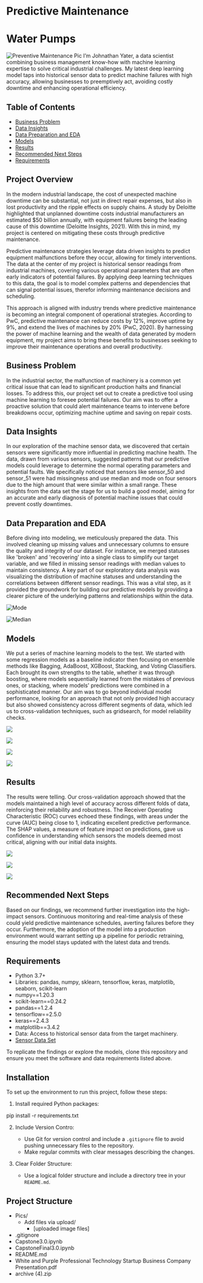 # Predictive Maintenance 
# Water Pumps
![Preventive Maintenance Pic](Pics/preventivemaintenancepic.jpg)
I’m Johnathan Yater, a data scientist combining business management know-how with machine learning expertise to solve critical industrial challenges. My latest deep learning model taps into historical sensor data to predict machine failures with high accuracy, allowing businesses to preemptively act, avoiding costly downtime and enhancing operational efficiency.

## Table of Contents
- [Business Problem](#business-problem)
- [Data Insights](#data-insights)
- [Data Preparation and EDA](#data-preparation-and-eda)
- [Models](#models)
- [Results](#results)
- [Recommended Next Steps](#recommended-next-steps)
- [Requirements](#requirements)

## Project Overview
In the modern industrial landscape, the cost of unexpected machine downtime can be substantial, not just in direct repair expenses, but also in lost productivity and the ripple effects on supply chains. A study by Deloitte highlighted that unplanned downtime costs industrial manufacturers an estimated $50 billion annually, with equipment failures being the leading cause of this downtime (Deloitte Insights, 2021). With this in mind, my project is centered on mitigating these costs through predictive maintenance.

Predictive maintenance strategies leverage data driven insights to predict equipment malfunctions before they occur, allowing for timely interventions. The data at the center of my project is historical sensor readings from industrial machines, covering various operational parameters that are often early indicators of potential failures. By applying deep learning techniques to this data, the goal is to model complex patterns and dependencies that can signal potential issues, therefor informing maintenance decisions and scheduling.

This approach is aligned with industry trends where predictive maintenance is becoming an integral component of operational strategies. According to PwC, predictive maintenance can reduce costs by 12%, improve uptime by 9%, and extend the lives of machines by 20% (PwC, 2020). By harnessing the power of machine learning and the wealth of data generated by modern equipment, my project aims to bring these benefits to businesses seeking to improve their maintenance operations and overall productivity.

## Business Problem
In the industrial sector, the malfunction of machinery is a common yet critical issue that can lead to significant production halts and financial losses. To address this, our project set out to create a predictive tool using machine learning to foresee potential failures. Our aim was to offer a proactive solution that could alert maintenance teams to intervene before breakdowns occur, optimizing machine uptime and saving on repair costs.

## Data Insights
In our exploration of the machine sensor data, we discovered that certain sensors were significantly more influential in predicting machine health. The data, drawn from various sensors, suggested patterns that our predictive models could leverage to determine the normal operating parameters and potential faults. We specifically noticed that sensors like sensor_50 and sensor_51 were had missingness and use median and mode on four sensors due to the high amount that were similar within a small range. These insights from the data set the stage for us to build a good model, aiming for an accurate and early diagnosis of potential machine issues that could prevent costly downtimes.

## Data Preparation and EDA
Before diving into modeling, we meticulously prepared the data. This involved cleaning up missing values and unnecessary columns to ensure the quality and integrity of our dataset. For instance, we merged statuses like 'broken' and 'recovering' into a single class to simplify our target variable, and we filled in missing sensor readings with median values to maintain consistency. A key part of our exploratory data analysis was visualizing the distribution of machine statuses and understanding the correlations between different sensor readings. This was a vital step, as it provided the groundwork for building our predictive models by providing a clearer picture of the underlying patterns and relationships within the data.

![Mode](Pics/foursensors.JPG)

![Median](Pics/mediansensors.JPG)

## Models
We put a series of machine learning models to the test. We started with some regression models as a baseline indicator then focusing on ensemble methods like Bagging, AdaBoost, XGBoost, Stacking, and Voting Classifiers. Each brought its own strengths to the table, whether it was through boosting, where models sequentially learned from the mistakes of previous ones, or stacking, where models' predictions were combined in a sophisticated manner. Our aim was to go beyond individual model performance, looking for an approach that not only provided high accuracy but also showed consistency across different segments of data, which led us to cross-validation techniques, such as gridsearch, for model reliability checks.

![](Pics/)

![](Pics/)

![](Pics/)

![](Pics/)



## Results
The results were telling. Our cross-validation approach showed that the models maintained a high level of accuracy across different folds of data, reinforcing their reliability and robustness. The Receiver Operating Characteristic (ROC) curves echoed these findings, with areas under the curve (AUC) being close to 1, indicating excellent predictive performance. The SHAP values, a measure of feature impact on predictions, gave us confidence in understanding which sensors the models deemed most critical, aligning with our initial data insights.

![](Pics/)

![](Pics/)

![](Pics/)

## Recommended Next Steps
Based on our findings, we recommend further investigation into the high-impact sensors. Continuous monitoring and real-time analysis of these could yield predictive maintenance schedules, averting failures before they occur. Furthermore, the adoption of the model into a production environment would warrant setting up a pipeline for periodic retraining, ensuring the model stays updated with the latest data and trends.
## Requirements
- Python 3.7+
- Libraries: pandas, numpy, sklearn, tensorflow, keras, matplotlib, seaborn, scikit-learn
- numpy==1.20.3
- scikit-learn==0.24.2
- pandas==1.2.4
- tensorflow==2.5.0
- keras==2.4.3
- matplotlib==3.4.2
- Data: Access to historical sensor data from the target machinery.
- [Sensor Data Set](https://www.kaggle.com/datasets/nphantawee/pump-sensor-data/code)

To replicate the findings or explore the models, clone this repository and ensure you meet the software and data requirements listed above.
## Installation
To set up the environment to run this project, follow these steps:

1. Install required Python packages:

pip install -r requirements.txt

2. Include Version Contro:
   - Use Git for version control and include a `.gitignore` file to avoid pushing unnecessary files to the repository.
   - Make regular commits with clear messages describing the changes.

3. Clear Folder Structure:
   - Use a logical folder structure and include a directory tree in your `README.md`.

## Project Structure
- Pics/
  - Add files via upload/
    - [uploaded image files]
- .gitignore
- Capstone3.0.ipynb
- CapstoneFinal3.0.ipynb
- README.md
- White and Purple Professional Technology Startup Business Company Presentation.pdf
- archive (4).zip



